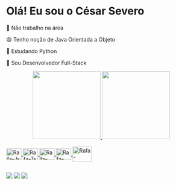 # Olá! Eu sou o César Severo

🤝 Não trabalho na área

😄 Tenho noção de Java Orientada a Objeto 

📖 Estudando Python

💪 Sou Desenvolvedor Full-Stack

<div align="center">
  <a href="https://github.com/cesarsevero">
  <img height="180em" src="https://github-readme-stats.vercel.app/api?username=cesarsevero&show_icons=true&theme=merko&include_all_commits=true&count_private=true"/>
  <img height="180em" src="https://github-readme-stats.vercel.app/api/top-langs/?username=cesarsevero&layout=compact&langs_count=7&theme=gruvbox"/>
</div>
  
  <div style="display: inline_block"><br>
  
  <img align="center" alt="Rafa-Js" height="30" width="40" src="https://cdn.jsdelivr.net/gh/devicons/devicon/icons/androidstudio/androidstudio-original.svg">
  <img align="center" alt="Rafa-Ts" height="30" width="40" src="https://cdn.jsdelivr.net/gh/devicons/devicon/icons/java/java-original.svg">
  <img align="center" alt="Rafa-React" height="30" width="40" src="https://cdn.jsdelivr.net/gh/devicons/devicon/icons/kotlin/kotlin-original.svg">
  <img align="center" alt="Rafa-HTML" height="30" width="40" src="https://cdn.jsdelivr.net/gh/devicons/devicon/icons/git/git-original.svg">
  <img align="center" alt="Rafa-HTML" height="40" width="50" src="https://cdn.jsdelivr.net/gh/devicons/devicon/icons/python/python-original.svg">
  
  
</div>
  
  ##                                                                                                                                                  
 
 
<div>
<a href="direito1boab@gmail.com" target="_blank"><img src="https://img.shields.io/badge/Gmail-D14836?style=for-the-badge&logo=gmail&logoColor=white" target="_blank"></a>
  <a href="https://t.me/@Cesarseverogtb" target="_blank"><img src="https://img.shields.io/badge/Telegram-2CA5E0?style=for-the-badge&logo=telegram&logoColor=white" target="_blank"></a>
 	<a href="https://wa.me/5511953327636?text=Ol%C3%A1%21+Vi+seu+Pefil+no+GitHub" target="_blank"><img src="https://img.shields.io/badge/WhatsApp-25D366?style=for-the-badge&logo=whatsapp&logoColor=white" target="_blank"></a>
</div>


<!---
cesarsevero-gtb/cesarsevero-gtb is a ✨ special ✨ repository because its `README.md` (this file) appears on your GitHub profile.
You can click the Preview link to take a look at your changes.
--->
